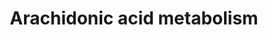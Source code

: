 ---
annotations:
- type: Pathway Ontology
  value: arachidonic acid metabolic pathway
authors:
- ReactomeTeam
- Anwesha
- Mkutmon
description: Eicosanoids, oxygenated, 20-carbon fatty acids, are autocrine and paracrine
  signaling molecules that modulate physiological processes including pain, fever,
  inflammation, blood clot formation, smooth muscle contraction and relaxation, and
  the release of gastric acid. Eicosanoids are  synthesized in humans primarily from
  arachidonic acid (all-cis 5,8,11,14-eicosatetraenoic acid) that is released from
  membrane phospholipids. Once released, arachidonic acid is acted on by prostaglandin
  G/H synthases (PTGS, also known as cyclooxygenases (COX)) to form prostaglandins
  and thromboxanes, by arachidonate lipoxygenases (ALOX) to form leukotrienes, epoxygenases
  (cytochrome P450s and epoxide hydrolase) to form epoxides such as 15-eicosatetraenoic
  acids, and omega-hydrolases (cytochrome P450s) to form hydroxyeicosatetraenoic acids
  (Buczynski et al. 2009, Vance & Vance 2008).<br>Levels of free arachidonic acid
  in the cell are normally very low so the rate of synthesis of eicosanoids is determined
  primarily by the activity of phospholipase A2, which mediates phospholipid cleavage
  to generate free arachidonic acid. The enzymes involved in arachidonic acid metabolism
  are typically constitutively expressed so the subset of these enzymes expressed
  by a cell determines the range of eicosanoids it can synthesize.<br>Eicosanoids
  are unstable, undergoing conversion to inactive forms with half-times under physiological
  conditions of seconds or minutes. Many of these reactions appear to be spontaneous.  View
  original pathway at [http://www.reactome.org/PathwayBrowser/#DIAGRAM=2142753 Reactome].
last-edited: 2021-01-25
organisms:
- Homo sapiens
redirect_from:
- /index.php/Pathway:WP2650
- /instance/WP2650
schema-jsonld:
- '@context': https://schema.org/
  '@id': https://wikipathways.github.io/pathways/WP2650.html
  '@type': Dataset
  creator:
    '@type': Organization
    name: WikiPathways
  description: Eicosanoids, oxygenated, 20-carbon fatty acids, are autocrine and paracrine
    signaling molecules that modulate physiological processes including pain, fever,
    inflammation, blood clot formation, smooth muscle contraction and relaxation,
    and the release of gastric acid. Eicosanoids are  synthesized in humans primarily
    from arachidonic acid (all-cis 5,8,11,14-eicosatetraenoic acid) that is released
    from membrane phospholipids. Once released, arachidonic acid is acted on by prostaglandin
    G/H synthases (PTGS, also known as cyclooxygenases (COX)) to form prostaglandins
    and thromboxanes, by arachidonate lipoxygenases (ALOX) to form leukotrienes, epoxygenases
    (cytochrome P450s and epoxide hydrolase) to form epoxides such as 15-eicosatetraenoic
    acids, and omega-hydrolases (cytochrome P450s) to form hydroxyeicosatetraenoic
    acids (Buczynski et al. 2009, Vance & Vance 2008).<br>Levels of free arachidonic
    acid in the cell are normally very low so the rate of synthesis of eicosanoids
    is determined primarily by the activity of phospholipase A2, which mediates phospholipid
    cleavage to generate free arachidonic acid. The enzymes involved in arachidonic
    acid metabolism are typically constitutively expressed so the subset of these
    enzymes expressed by a cell determines the range of eicosanoids it can synthesize.<br>Eicosanoids
    are unstable, undergoing conversion to inactive forms with half-times under physiological
    conditions of seconds or minutes. Many of these reactions appear to be spontaneous.  View
    original pathway at [http://www.reactome.org/PathwayBrowser/#DIAGRAM=2142753 Reactome].
  keywords:
  - 'Fe2+ '
  - '16-HETE '
  - Prostaglandins (PG)
  - DPEP1,2,3 dimers
  - Acyl-CoA
  - '14,15-EET '
  - 5-HETEL
  - GPX1/2/4
  - ALOX15/15B
  - 15R-HETE
  - GGT1, 5 dimers
  - L-Glu
  - 15-HEDH
  - 19-HETE
  - 'ALOX12 '
  - 15S-HpETE
  - 16/17/18-HETE
  - 5-HEDH
  - 20cooh-LTB4
  - 'CYP4A22 '
  - 'CYP2C8 '
  - 'GGT1(1-380) '
  - LTD4
  - arachidyl ester
  - CoA-SH
  - '(5Z,8Z,11Z)-14,15-dihydroxyicosatrienoic acid '
  - '6t,12epi-LTB4 '
  - 'L-selenocysteine residue-GPX1 '
  - dimers
  - 15-oxoETE
  - FAAH
  - 'TrXB3 '
  - 'L-selenocysteine-residue-GPX4(?-197) '
  - CYP(5)
  - CYP(2)
  - 'GGT5(1-387) '
  - Synthesis of
  - 'EPHX2 '
  - AA
  - NAD(P)H
  - Active
  - 'O-acetyl-L-serine-PTGS2 '
  - 'DPEP2 '
  - NADP+
  - '(5Z,11Z,14Z)-8,9-dihydroxyicosatrienoic acid '
  - DPEP
  - p-S272-ALOX5:Ca2+:Fe2+
  - 'PON1 '
  - 'Zn2+ '
  - 12R-HpETE
  - LTA4H:Zn2+
  - GGT
  - LTC4
  - AEA
  - 'CYP2C19 '
  - 'GGT5(388-586) '
  - Gly
  - 'ALOX12B '
  - and Thromboxanes
  - 'CYP2J2 '
  - '11,12-EET '
  - EXE4
  - 5S-HpETE
  - '8,9-EET '
  - TrXA3/B3
  - p-S272,T222,T334-MAPKAPK2
  - 'HXB3 '
  - 'p-S272-ALOX5 '
  - 5-oxoETE
  - '5,6-DHET '
  - ETA
  - 'NAD+ '
  - 18cooh-LTB4
  - '(5Z,8Z,14Z)-11,12-dihydroxyicosatrienoic acid '
  - '6t-LTB4 '
  - ALOX5:ALOX5AP:LTC4S
  - EXA4
  - NAD(P)+
  - 12-oxoLTB4
  - ARACOH
  - 15S-HETE
  - 12-oxoETE
  - ALOX5:Ca2+:Fe2+
  - ABCC1
  - ALOX12B:Fe2+
  - CYP(1)
  - HXA3/B3
  - 'CYP2U1 '
  - 'L-selenocysteine-residue-GPX2 '
  - NADPH
  - 'LTC4S '
  - 'heme b '
  - 12S-HpETE
  - Ac-PTGS2 dimer
  - 5,6-EET
  - EPHX2 dimer
  - PC
  - 'CYP1A1 '
  - 'ALOX5AP '
  - FAAH2
  - '17-HETE '
  - PTGR1
  - 'PC '
  - 'CYP4F2 '
  - GSH
  - LTB4
  - ALOX12:Fe2+
  - ARA
  - 'CYP4A11 '
  - 'PTGS2 '
  - Cytochrome P450
  - '5,6-EET '
  - 'PON2 '
  - EET(1)
  - 'TrXA3 '
  - 'CYP2C9 '
  - 'CYP4F8 '
  - LPC
  - ADP
  - AWAT1
  - GSSG
  - ATP
  - EXC4
  - 'LTA4H '
  - '18-HETE '
  - 'ALOX15 '
  - ALOXE3
  - 'CYP4B1 '
  - 'CYP4F22 '
  - 'NADP+ '
  - 20OH-LTB4
  - 'CYP4F3 '
  - 'Ca2+ '
  - H2O
  - (CYP4F2/4F3 based)
  - 'ALOX5 '
  - 'ALOX15B '
  - CYP(3)
  - 'CYP1A2 '
  - ALOX12/15
  - ALDH
  - 'HXA3 '
  - 20-HETE
  - 'Mg2+ '
  - PLA2:phosphatidylcholine
  - 'GGT1(381-569) '
  - LTE4
  - 12S-HETE
  - 'DPEP1 '
  - CYP(4)
  - 12R-HETE
  - 5-HETE
  - 'PON3 '
  - 'DPEP3 '
  - EXD4
  - (TX)
  - 20cho-LTB4
  - 6t/6t,12epi-LTB4
  - HXA3
  - ALOX15:Fe2+
  - H+
  - 'CYP1B1 '
  - HXEH
  - 'NADPH '
  - 'p-S505,S727-PLA2G4A '
  - DHET(1)
  - 'CYP4F11 '
  - 5S-HETE
  - O2
  - 8,9/11,12/14,15-EET
  - LTA4
  - PON1,2,3:2xCa2+
  - 'NADH '
  license: CC0
  name: Arachidonic acid metabolism
seo: CreativeWork
title: Arachidonic acid metabolism
wpid: WP2650
---